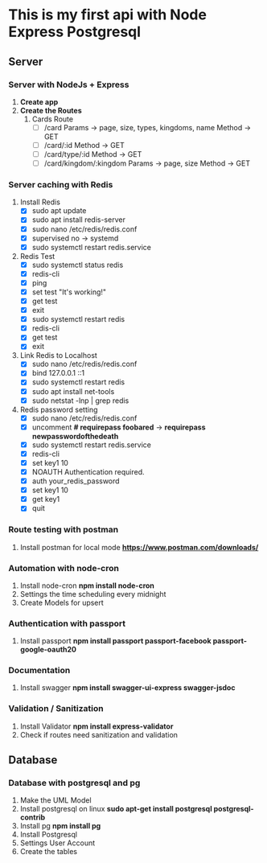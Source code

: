 # This is my first api with Node Express Postgresql

## Server
### Server with NodeJs + Express
1. **Create app** 
2. **Create the Routes**
      1. Cards Route
            - [ ] /card Params -> page, size, types, kingdoms, name Method -> GET
            - [ ] /card/:id Method -> GET
            - [ ] /card/type/:id Method -> GET
            - [ ] /card/kingdom/:kingdom Params -> page, size Method -> GET

### Server caching with Redis
1. Install Redis
      - [x] sudo apt update
      - [x] sudo apt install redis-server
      - [x] sudo nano /etc/redis/redis.conf
      - [x] supervised no -> systemd
      - [x] sudo systemctl restart redis.service
2. Redis Test
      - [x] sudo systemctl status redis
      - [x] redis-cli
      - [x] ping
      - [x] set test "It's working!"
      - [x] get test
      - [x] exit
      - [x] sudo systemctl restart redis
      - [x] redis-cli
      - [x] get test
      - [x] exit
3. Link Redis to Localhost
      - [x] sudo nano /etc/redis/redis.conf
      - [x] bind 127.0.0.1 ::1
      - [x] sudo systemctl restart redis
      - [x] sudo apt install net-tools
      - [x] sudo netstat -lnp | grep redis
4. Redis password setting
      - [x] sudo nano /etc/redis/redis.conf
      - [x] uncomment **# requirepass foobared** -> **requirepass newpasswordofthedeath**
      - [x] sudo systemctl restart redis.service
      - [x] redis-cli
      - [x] set key1 10
      - [x] NOAUTH Authentication required.
      - [x] auth your_redis_password
      - [x] set key1 10
      - [x] get key1
      - [x] quit

### Route testing with postman
1. Install postman for local mode **https://www.postman.com/downloads/**

### Automation with node-cron
1. Install node-cron **npm install node-cron**
2. Settings the time scheduling every midnight
3. Create Models for upsert

### Authentication with passport
1. Install passport **npm install passport passport-facebook passport-google-oauth20** 

### Documentation
1. Install swagger **npm install swagger-ui-express swagger-jsdoc**

### Validation / Sanitization
1. Install Validator **npm install express-validator**
2. Check if routes need sanitization and validation 

## Database
### Database with postgresql and pg
1. Make the UML Model
2. Install postgresql on linux **sudo apt-get install postgresql postgresql-contrib**
3. Install pg **npm install pg**
4. Install Postgresql
5. Settings User Account
6. Create the tables 
